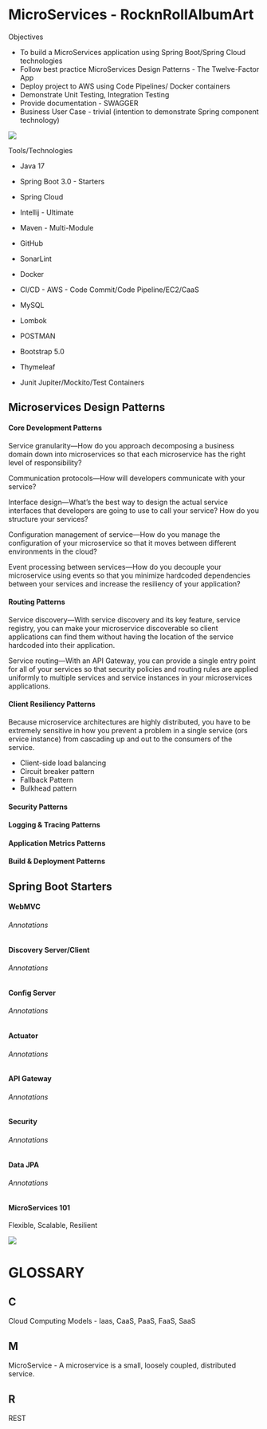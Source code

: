 # MicroServices - RocknRollAlbumArt

Objectives
- To build a MicroServices application using Spring Boot/Spring Cloud technologies
- Follow best practice MicroServices Design Patterns - The Twelve-Factor App
- Deploy project to AWS using Code Pipelines/ Docker containers
- Demonstrate Unit Testing, Integration Testing
- Provide documentation - SWAGGER
- Business User Case - trivial (intention to demonstrate Spring component technology)

![](rocknroll%20-%20microservices.jpg)

Tools/Technologies
* Java 17
* Spring Boot 3.0 - Starters


* Spring Cloud
* Intellij - Ultimate
* Maven - Multi-Module
* GitHub
* SonarLint
* Docker
* CI/CD - AWS - Code Commit/Code Pipeline/EC2/CaaS
* MySQL
* Lombok
* POSTMAN
* Bootstrap 5.0
* Thymeleaf
* Junit Jupiter/Mockito/Test Containers



## Microservices Design Patterns
#### Core Development Patterns
Service granularity—How do you approach decomposing a business domain down into microservices so that each microservice has the right level of responsibility?

Communication protocols—How will developers communicate with your service?

Interface design—What’s the best way to design the actual service interfaces that developers are going to use to call your service? How do you structure your services?

Configuration management of service—How do you manage the configuration of your microservice so that it moves between different environments in the cloud?

Event processing between services—How do you decouple your microservice using events so that you minimize hardcoded dependencies between your services and increase the resiliency of your application?


#### Routing Patterns

Service discovery—With service discovery and its key feature, service registry, you can make your microservice discoverable so client applications can find them without having the location of the service hardcoded into their application.

Service routing—With an API Gateway, you can provide a single entry point for all of your services so that security policies and routing rules are applied uniformly to multiple services and service instances in your microservices applications. 

#### Client Resiliency Patterns

Because microservice architectures are highly distributed, you have to be extremely sensitive in how you prevent a problem in a single service (ors ervice instance) from cascading up and out to the consumers of the service.

* Client-side load balancing
* Circuit breaker pattern
* Fallback Pattern
* Bulkhead pattern


#### Security Patterns
#### Logging & Tracing Patterns
#### Application Metrics Patterns
#### Build & Deployment Patterns



## Spring Boot Starters

#### WebMVC

###### Annotations

#### Discovery Server/Client

###### Annotations

#### Config Server

###### Annotations

#### Actuator

###### Annotations

#### API Gateway

###### Annotations

#### Security

###### Annotations

#### Data JPA

###### Annotations


#### MicroServices 101
Flexible, Scalable, Resilient

![](Micorservices%20Guidelines.jpg)

# GLOSSARY

## C
Cloud Computing Models - Iaas, CaaS, PaaS, FaaS, SaaS

## M

MicroService - A microservice is a small, loosely coupled, distributed service.


## R

REST